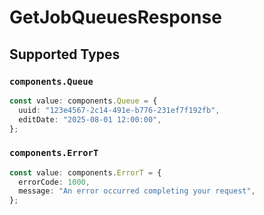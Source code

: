 # GetJobQueuesResponse


## Supported Types

### `components.Queue`

```typescript
const value: components.Queue = {
  uuid: "123e4567-2c14-491e-b776-231ef7f192fb",
  editDate: "2025-08-01 12:00:00",
};
```

### `components.ErrorT`

```typescript
const value: components.ErrorT = {
  errorCode: 1000,
  message: "An error occurred completing your request",
};
```

